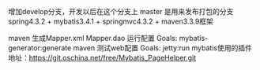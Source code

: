增加develop分支，开发以后在这个分支上
master 是用来发布打包的分支
spring4.3.2 + mybatis3.4.1 + springmvc4.3.2 + maven3.3.9框架

maven 生成Mapper.xml Mapper.dao 运行配置 Goals: mybatis-generator:generate
maven 测试web配置 Goals: jetty:run
mybatis使用的插件地址：https://git.oschina.net/free/Mybatis_PageHelper.git
